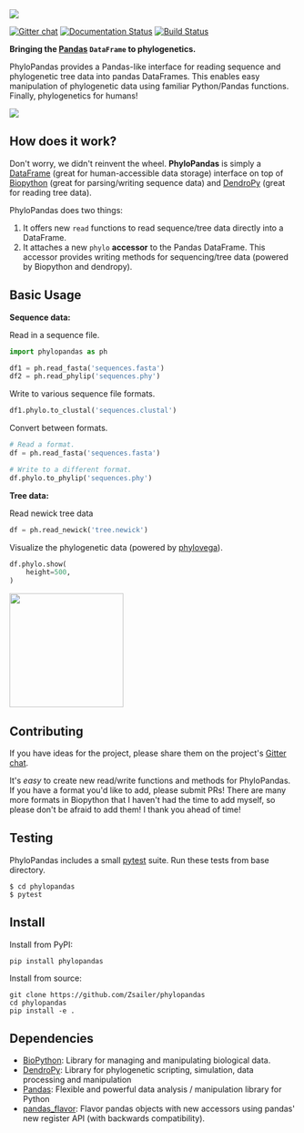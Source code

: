 <img src="docs/_logo/banner.png">

[![Gitter chat](https://badges.gitter.im/gitterHQ/gitter.png)](https://gitter.im/phylopandas/Lobby)
[![Documentation Status](http://readthedocs.org/projects/phylopandas/badge/?version=latest)](http://phylopandas.readthedocs.io/en/latest/?badge=latest)
[![Build Status](https://travis-ci.org/Zsailer/phylopandas.svg?branch=master)](https://travis-ci.org/Zsailer/phylopandas)

**Bringing the [Pandas](https://github.com/pandas-dev/pandas) `DataFrame` to phylogenetics.**


PhyloPandas provides a Pandas-like interface for reading sequence and phylogenetic tree data into pandas DataFrames. This enables easy manipulation of phylogenetic data using familiar Python/Pandas functions. Finally, phylogenetics for humans!

<img src='docs/_images/jlab.png' align="middle">

## How does it work?

Don't worry, we didn't reinvent the wheel. **PhyloPandas** is simply a [DataFrame](https://github.com/pandas-dev/pandas)
(great for human-accessible data storage) interface on top of [Biopython](https://github.com/biopython/biopython) (great for parsing/writing sequence data) and [DendroPy](https://github.com/jeetsukumaran/DendroPy) (great for reading tree data).

PhyloPandas does two things:
1. It offers new `read` functions to read sequence/tree data directly into a DataFrame.
2. It attaches a new `phylo` **accessor** to the Pandas DataFrame. This accessor provides writing methods for sequencing/tree data (powered by Biopython and dendropy).

## Basic Usage

**Sequence data:**

Read in a sequence file.
```python
import phylopandas as ph

df1 = ph.read_fasta('sequences.fasta')
df2 = ph.read_phylip('sequences.phy')
```

Write to various sequence file formats.

```python
df1.phylo.to_clustal('sequences.clustal')
```

Convert between formats.

```python
# Read a format.
df = ph.read_fasta('sequences.fasta')

# Write to a different format.
df.phylo.to_phylip('sequences.phy')
```

**Tree data:**

Read newick tree data
```python
df = ph.read_newick('tree.newick')
```

Visualize the phylogenetic data (powered by [phylovega](https://github.com/Zsailer/phylovega)).
```python
df.phylo.show(
    height=500,
)
```

<img src='docs/_images/tree.png' align="middle" height="200">

## Contributing

If you have ideas for the project, please share them on the project's [Gitter chat](https://gitter.im/phylopandas/Lobby).

It's *easy* to create new read/write functions and methods for PhyloPandas. If you
have a format you'd like to add, please submit PRs! There are many more formats
in Biopython that I haven't had the time to add myself, so please don't be afraid
to add them! I thank you ahead of time!

## Testing

PhyloPandas includes a small [pytest](https://docs.pytest.org/en/latest/) suite. Run these tests from base directory.
```
$ cd phylopandas
$ pytest
```

## Install

Install from PyPI:
```
pip install phylopandas
```

Install from source:
```
git clone https://github.com/Zsailer/phylopandas
cd phylopandas
pip install -e .
```

## Dependencies

- [BioPython](https://github.com/biopython/biopython): Library for managing and manipulating biological data.
- [DendroPy](https://github.com/jeetsukumaran/DendroPy): Library for phylogenetic scripting, simulation, data processing and manipulation
- [Pandas](https://github.com/pandas-dev/pandas): Flexible and powerful data analysis / manipulation library for Python
- [pandas_flavor](https://github.com/Zsailer/pandas_flavor): Flavor pandas objects with new accessors using pandas' new register API (with backwards compatibility).
